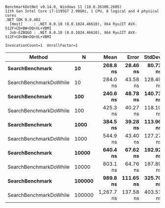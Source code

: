```

BenchmarkDotNet v0.14.0, Windows 11 (10.0.26100.2605)
11th Gen Intel Core i7-1195G7 2.90GHz, 1 CPU, 8 logical and 4 physical cores
.NET SDK 8.0.402
  [Host]     : .NET 8.0.10 (8.0.1024.46610), X64 RyuJIT AVX-512F+CD+BW+DQ+VL+VBMI
  Job-EZBQGO : .NET 8.0.10 (8.0.1024.46610), X64 RyuJIT AVX-512F+CD+BW+DQ+VL+VBMI

InvocationCount=1  UnrollFactor=1  

```
| Method                 | N      | Mean       | Error     | StdDev    | Median     | Allocated |
|----------------------- |------- |-----------:|----------:|----------:|-----------:|----------:|
| **SearchBenchmark**        | **10**     |   **268.8 ns** |  **28.46 ns** |  **80.73 ns** |   **300.0 ns** |     **400 B** |
| SearchBenchmarkDoWhile | 10     |   284.0 ns |  43.58 ns | 128.49 ns |   300.0 ns |     112 B |
| **SearchBenchmark**        | **100**    |   **240.6 ns** |  **48.78 ns** | **140.73 ns** |   **250.0 ns** |     **400 B** |
| SearchBenchmarkDoWhile | 100    |   425.3 ns |  40.27 ns | 118.10 ns |   400.0 ns |     112 B |
| **SearchBenchmark**        | **1000**   |   **384.5 ns** |  **39.28 ns** | **113.96 ns** |   **400.0 ns** |     **400 B** |
| SearchBenchmarkDoWhile | 1000   |   544.9 ns |  43.40 ns | 127.27 ns |   550.0 ns |     112 B |
| **SearchBenchmark**        | **10000**  |   **640.4 ns** |  **67.62 ns** | **192.92 ns** |   **650.0 ns** |     **400 B** |
| SearchBenchmarkDoWhile | 10000  |   803.1 ns |  64.76 ns | 187.89 ns |   800.0 ns |     112 B |
| **SearchBenchmark**        | **100000** |   **989.8 ns** | **111.65 ns** | **325.70 ns** | **1,000.0 ns** |     **400 B** |
| SearchBenchmarkDoWhile | 100000 | 1,267.7 ns | 137.58 ns | 403.51 ns | 1,300.0 ns |     112 B |
